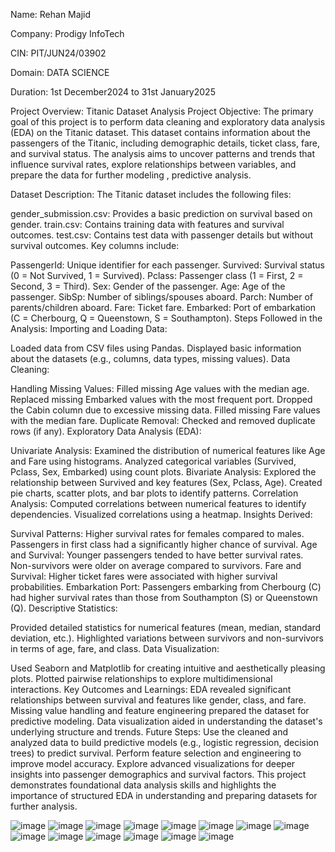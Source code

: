 Name: Rehan Majid

Company: Prodigy InfoTech

CIN: PIT/JUN24/03902

Domain: DATA SCIENCE

Duration: 1st December2024 to 31st January2025

Project Overview: Titanic Dataset Analysis Project Objective: The primary goal of this project is to perform data cleaning and exploratory data analysis (EDA) on the Titanic dataset. This dataset contains information about the passengers of the Titanic, including demographic details, ticket class, fare, and survival status. The analysis aims to uncover patterns and trends that influence survival rates, explore relationships between variables, and prepare the data for further modeling , predictive analysis.

Dataset Description: The Titanic dataset includes the following files:

gender_submission.csv: Provides a basic prediction on survival based on gender. train.csv: Contains training data with features and survival outcomes. test.csv: Contains test data with passenger details but without survival outcomes. Key columns include:

PassengerId: Unique identifier for each passenger. Survived: Survival status (0 = Not Survived, 1 = Survived). Pclass: Passenger class (1 = First, 2 = Second, 3 = Third). Sex: Gender of the passenger. Age: Age of the passenger. SibSp: Number of siblings/spouses aboard. Parch: Number of parents/children aboard. Fare: Ticket fare. Embarked: Port of embarkation (C = Cherbourg, Q = Queenstown, S = Southampton). Steps Followed in the Analysis: Importing and Loading Data:

Loaded data from CSV files using Pandas. Displayed basic information about the datasets (e.g., columns, data types, missing values). Data Cleaning:

Handling Missing Values: Filled missing Age values with the median age. Replaced missing Embarked values with the most frequent port. Dropped the Cabin column due to excessive missing data. Filled missing Fare values with the median fare. Duplicate Removal: Checked and removed duplicate rows (if any). Exploratory Data Analysis (EDA):

Univariate Analysis: Examined the distribution of numerical features like Age and Fare using histograms. Analyzed categorical variables (Survived, Pclass, Sex, Embarked) using count plots. Bivariate Analysis: Explored the relationship between Survived and key features (Sex, Pclass, Age). Created pie charts, scatter plots, and bar plots to identify patterns. Correlation Analysis: Computed correlations between numerical features to identify dependencies. Visualized correlations using a heatmap. Insights Derived:

Survival Patterns: Higher survival rates for females compared to males. Passengers in first class had a significantly higher chance of survival. Age and Survival: Younger passengers tended to have better survival rates. Non-survivors were older on average compared to survivors. Fare and Survival: Higher ticket fares were associated with higher survival probabilities. Embarkation Port: Passengers embarking from Cherbourg (C) had higher survival rates than those from Southampton (S) or Queenstown (Q). Descriptive Statistics:

Provided detailed statistics for numerical features (mean, median, standard deviation, etc.). Highlighted variations between survivors and non-survivors in terms of age, fare, and class. Data Visualization:

Used Seaborn and Matplotlib for creating intuitive and aesthetically pleasing plots. Plotted pairwise relationships to explore multidimensional interactions. Key Outcomes and Learnings: EDA revealed significant relationships between survival and features like gender, class, and fare. Missing value handling and feature engineering prepared the dataset for predictive modeling. Data visualization aided in understanding the dataset's underlying structure and trends. Future Steps: Use the cleaned and analyzed data to build predictive models (e.g., logistic regression, decision trees) to predict survival. Perform feature selection and engineering to improve model accuracy. Explore advanced visualizations for deeper insights into passenger demographics and survival factors. This project demonstrates foundational data analysis skills and highlights the importance of structured EDA in understanding and preparing datasets for further analysis.

![image](https://github.com/user-attachments/assets/7553a8d9-fb4a-4c02-b112-0372242e184f)
![image](https://github.com/user-attachments/assets/12e86b37-c325-449f-8d34-ac5264263ee0)
![image](https://github.com/user-attachments/assets/3fd45425-7fdc-4925-aeb5-b70ced83c641)
![image](https://github.com/user-attachments/assets/45b66f2b-28f2-4955-a6dc-7f856ae1bea1)
![image](https://github.com/user-attachments/assets/967220e6-89d7-455c-88c2-ce3e89253eb1)
![image](https://github.com/user-attachments/assets/6a95cd35-08d8-411e-8ec2-009eef28746e)
![image](https://github.com/user-attachments/assets/17feccc8-59be-4947-8c47-028b2193635d)
![image](https://github.com/user-attachments/assets/2abf8ca0-44d4-48f6-b703-775e6fcd5fbc)
![image](https://github.com/user-attachments/assets/a646b543-c24a-4e9e-89d0-e4971f89e346)
![image](https://github.com/user-attachments/assets/394e1e17-f013-4279-896c-a8687f0ca7ee)
![image](https://github.com/user-attachments/assets/d1178207-877e-492f-84d1-023bbb45d9f8)
![image](https://github.com/user-attachments/assets/81fc0bf3-6966-480e-bd55-383fa5afb6da)
![image](https://github.com/user-attachments/assets/cccb5a3c-fc94-41c9-a619-b313c945c69a)
![image](https://github.com/user-attachments/assets/c0b73919-6b69-42f9-b2e2-d8679b745e06)
